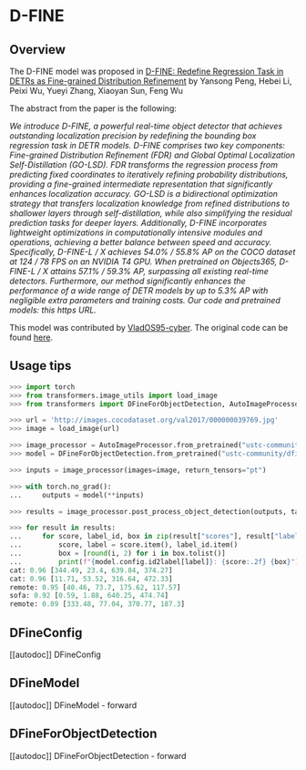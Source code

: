 <!--Copyright 2025 The HuggingFace Team. All rights reserved.

Licensed under the Apache License, Version 2.0 (the "License"); you may not use this file except in compliance with
the License. You may obtain a copy of the License at

http://www.apache.org/licenses/LICENSE-2.0

Unless required by applicable law or agreed to in writing, software distributed under the License is distributed on
an "AS IS" BASIS, WITHOUT WARRANTIES OR CONDITIONS OF ANY KIND, either express or implied. See the License for the
specific language governing permissions and limitations under the License.

⚠️ Note that this file is in Markdown but contain specific syntax for our doc-builder (similar to MDX) that may not be
rendered properly in your Markdown viewer.

-->

# D-FINE

## Overview

The D-FINE model was proposed in [D-FINE: Redefine Regression Task in DETRs as Fine-grained Distribution Refinement](https://huggingface.co/papers/2410.13842) by
Yansong Peng, Hebei Li, Peixi Wu, Yueyi Zhang, Xiaoyan Sun, Feng Wu

The abstract from the paper is the following:

*We introduce D-FINE, a powerful real-time object detector that achieves outstanding localization precision by redefining the bounding box regression task in DETR models. D-FINE comprises two key components: Fine-grained Distribution Refinement (FDR) and Global Optimal Localization Self-Distillation (GO-LSD). 
FDR transforms the regression process from predicting fixed coordinates to iteratively refining probability distributions, providing a fine-grained intermediate representation that significantly enhances localization accuracy. GO-LSD is a bidirectional optimization strategy that transfers localization knowledge from refined distributions to shallower layers through self-distillation, while also simplifying the residual prediction tasks for deeper layers. Additionally, D-FINE incorporates lightweight optimizations in computationally intensive modules and operations, achieving a better balance between speed and accuracy. Specifically, D-FINE-L / X achieves 54.0% / 55.8% AP on the COCO dataset at 124 / 78 FPS on an NVIDIA T4 GPU. When pretrained on Objects365, D-FINE-L / X attains 57.1% / 59.3% AP, surpassing all existing real-time detectors. Furthermore, our method significantly enhances the performance of a wide range of DETR models by up to 5.3% AP with negligible extra parameters and training costs. Our code and pretrained models: this https URL.*

This model was contributed by [VladOS95-cyber](https://github.com/VladOS95-cyber). 
The original code can be found [here](https://github.com/Peterande/D-FINE).

## Usage tips 

```python
>>> import torch
>>> from transformers.image_utils import load_image
>>> from transformers import DFineForObjectDetection, AutoImageProcessor

>>> url = 'http://images.cocodataset.org/val2017/000000039769.jpg'
>>> image = load_image(url)

>>> image_processor = AutoImageProcessor.from_pretrained("ustc-community/dfine_x_coco")
>>> model = DFineForObjectDetection.from_pretrained("ustc-community/dfine_x_coco")

>>> inputs = image_processor(images=image, return_tensors="pt")

>>> with torch.no_grad():
...     outputs = model(**inputs)

>>> results = image_processor.post_process_object_detection(outputs, target_sizes=[(image.height, image.width)], threshold=0.5)

>>> for result in results:
...     for score, label_id, box in zip(result["scores"], result["labels"], result["boxes"]):
...         score, label = score.item(), label_id.item()
...         box = [round(i, 2) for i in box.tolist()]
...         print(f"{model.config.id2label[label]}: {score:.2f} {box}")
cat: 0.96 [344.49, 23.4, 639.84, 374.27]
cat: 0.96 [11.71, 53.52, 316.64, 472.33]
remote: 0.95 [40.46, 73.7, 175.62, 117.57]
sofa: 0.92 [0.59, 1.88, 640.25, 474.74]
remote: 0.89 [333.48, 77.04, 370.77, 187.3]
```

## DFineConfig

[[autodoc]] DFineConfig

## DFineModel

[[autodoc]] DFineModel
    - forward

## DFineForObjectDetection

[[autodoc]] DFineForObjectDetection
    - forward
